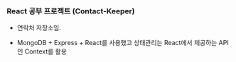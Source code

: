 ### React 공부 프로젝트 (Contact-Keeper)

- 연락처 저장소임.

- MongoDB + Express + React를 사용했고 상태관리는 React에서 제공하는 API인 Context를 활용
